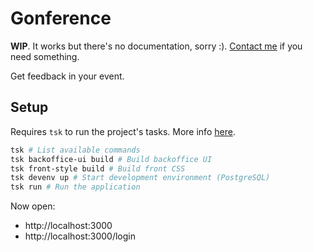 # Gonference

**WIP**. It works but there's no documentation, sorry :).
[Contact me](https://sirikon.me/about/) if you need something.

Get feedback in your event.

## Setup

Requires `tsk` to run the project's tasks. More info [here](https://github.com/Sirikon/tsk).

```bash
tsk # List available commands
tsk backoffice-ui build # Build backoffice UI
tsk front-style build # Build front CSS
tsk devenv up # Start development environment (PostgreSQL)
tsk run # Run the application
```

Now open:
- http://localhost:3000
- http://localhost:3000/login
